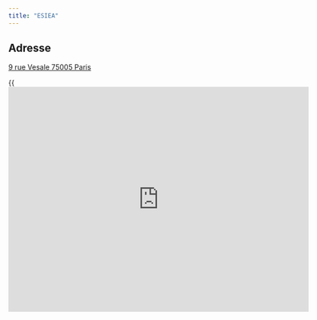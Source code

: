 ```yaml
---
title: "ESIEA"
---
```


## Adresse

[9 rue Vesale 75005 Paris](https://goo.gl/maps/Ha8PAMhJJfN9xq6s5)


{{<iframe src="https://www.google.com/maps/embed?pb=!1m14!1m8!1m3!1d21005.476591759867!2d2.343351!3d48.845155!3m2!1i1024!2i768!4f13.1!3m3!1m2!1s0x47e671ed0d746919%3A0x53f0a99e518ea0c0!2s9%20Rue%20Vesale%2C%2075005%20Paris%2C%20France!5e0!3m2!1sfr!2sus!4v1671752447503!5m2!1sfr!2sus" width="600" height="450" style="border:0;" allowfullscreen="" loading="lazy" referrerpolicy="no-referrer-when-downgrade">}}

## Accès

* Metro : Les Gobelins
* Bus : 27 - 47 - 83 - 91